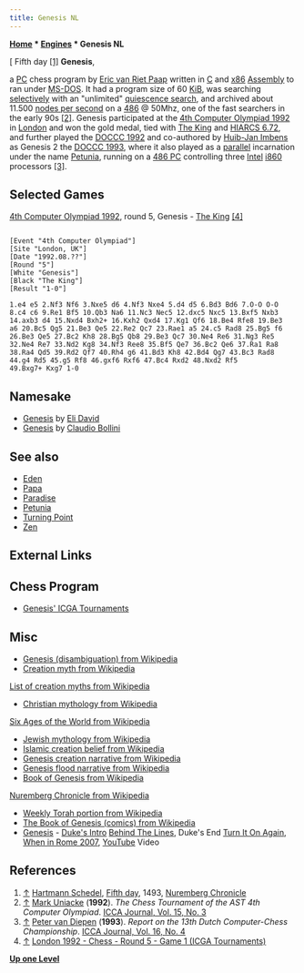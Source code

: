 ```yaml
---
title: Genesis NL
---
```

**[Home](Home "Home") * [Engines](Engines "Engines") * Genesis NL**

\[ Fifth day <a id="cite-note-1" href="#cite-ref-1">[1]</a>
**Genesis**,

a [PC](IBM_PC "IBM PC") chess program by [Eric van Riet Paap](Eric_van_Riet_Paap "Eric van Riet Paap") written in [C](C "C") and [x86](X86 "X86") [Assembly](Assembly "Assembly") to ran under [MS-DOS](MS-DOS "MS-DOS"). It had a program size of 60 [KiB](https://en.wikipedia.org/wiki/Kibibyte), was searching [selectively](Selectivity "Selectivity") with an "unlimited" [quiescence search](Quiescence_Search "Quiescence Search"), and archived about 11.500 [nodes per second](Nodes_per_Second "Nodes per Second") on a [486](X86 "X86") @ 50Mhz, one of the fast searchers in the early 90s <a id="cite-note-2" href="#cite-ref-2">[2]</a>. Genesis participated at the [4th Computer Olympiad 1992](4th_Computer_Olympiad#Chess "4th Computer Olympiad") in [London](https://en.wikipedia.org/wiki/London) and won the gold medal, tied with [The King](The_King "The King") and [HIARCS 6.72](HIARCS "HIARCS"), and further played the [DOCCC 1992](DOCCC_1992 "DOCCC 1992") and co-authored by [Huib-Jan Imbens](Huib-Jan_Imbens "Huib-Jan Imbens") as Genesis 2 the [DOCCC 1993](DOCCC_1993 "DOCCC 1993"), where it also played as a [parallel](Parallel_Search "Parallel Search") incarnation under the name [Petunia](Petunia "Petunia"), running on a [486 PC](X86 "X86") controlling three [Intel](Intel "Intel") [i860](I860 "I860") processors <a id="cite-note-3" href="#cite-ref-3">[3]</a>.

## Selected Games

[4th Computer Olympiad 1992](4th_Computer_Olympiad#Chess "4th Computer Olympiad"), round 5, Genesis - [The King](The_King "The King") <a id="cite-note-4" href="#cite-ref-4">[4]</a>

```

[Event "4th Computer Olympiad"]
[Site "London, UK"]
[Date "1992.08.??"]
[Round "5"]
[White "Genesis"]
[Black "The King"]
[Result "1-0"]

1.e4 e5 2.Nf3 Nf6 3.Nxe5 d6 4.Nf3 Nxe4 5.d4 d5 6.Bd3 Bd6 7.O-O O-O 
8.c4 c6 9.Re1 Bf5 10.Qb3 Na6 11.Nc3 Nec5 12.dxc5 Nxc5 13.Bxf5 Nxb3 
14.axb3 d4 15.Nxd4 Bxh2+ 16.Kxh2 Qxd4 17.Kg1 Qf6 18.Be4 Rfe8 19.Be3 
a6 20.Bc5 Qg5 21.Be3 Qe5 22.Re2 Qc7 23.Rae1 a5 24.c5 Rad8 25.Bg5 f6 
26.Be3 Qe5 27.Bc2 Kh8 28.Bg5 Qb8 29.Be3 Qc7 30.Ne4 Re6 31.Ng3 Re5 
32.Ne4 Re7 33.Nd2 Kg8 34.Nf3 Ree8 35.Bf5 Qe7 36.Bc2 Qe6 37.Ra1 Ra8 
38.Ra4 Qd5 39.Rd2 Qf7 40.Rh4 g6 41.Bd3 Kh8 42.Bd4 Qg7 43.Bc3 Rad8 
44.g4 Rd5 45.g5 Rf8 46.gxf6 Rxf6 47.Bc4 Rxd2 48.Nxd2 Rf5 
49.Bxg7+ Kxg7 1-0

```

## Namesake

- [Genesis](Genesis_IL "Genesis IL") by [Eli David](Eli_David "Eli David")
- [Genesis](Genesis_AR "Genesis AR") by [Claudio Bollini](Claudio_Bollini "Claudio Bollini")

## See also

- [Eden](Eden "Eden")
- [Papa](Papa "Papa")
- [Paradise](Paradise "Paradise")
- [Petunia](Petunia "Petunia")
- [Turning Point](Turning_Point "Turning Point")
- [Zen](Zen "Zen")

## External Links

## Chess Program

- [Genesis' ICGA Tournaments](https://www.game-ai-forum.org/icga-tournaments/program.php?id=307)

## Misc

- [Genesis (disambiguation) from Wikipedia](https://en.wikipedia.org/wiki/Genesis)
- [Creation myth from Wikipedia](https://en.wikipedia.org/wiki/Creation_myth)

[List of creation myths from Wikipedia](https://en.wikipedia.org/wiki/List_of_creation_myths)

- [Christian mythology from Wikipedia](https://en.wikipedia.org/wiki/Christian_mythology)

[Six Ages of the World from Wikipedia](https://en.wikipedia.org/wiki/Six_Ages_of_the_World)

- [Jewish mythology from Wikipedia](https://en.wikipedia.org/wiki/Jewish_mythology)
- [Islamic creation belief from Wikipedia](https://en.wikipedia.org/wiki/Islamic_mythology#Islamic_creation_belief)
- [Genesis creation narrative from Wikipedia](https://en.wikipedia.org/wiki/Genesis_creation_narrative)
- [Genesis flood narrative from Wikipedia](https://en.wikipedia.org/wiki/Genesis_flood_narrative)
- [Book of Genesis from Wikipedia](https://en.wikipedia.org/wiki/Book_of_Genesis)

[Nuremberg Chronicle from Wikipedia](https://en.wikipedia.org/wiki/Nuremberg_Chronicle)

- [Weekly Torah portion from Wikipedia](https://en.wikipedia.org/wiki/Weekly_Torah_portion)
- [The Book of Genesis (comics) from Wikipedia](https://en.wikipedia.org/wiki/Book_of_Genesis)
- [Genesis](Category:Genesis "Category:Genesis") - [Duke's Intro](<https://en.wikipedia.org/wiki/Duke_(album)>) [Behind The Lines](<https://en.wikipedia.org/wiki/Behind_the_Lines_(Genesis_song)>), Duke's End [Turn It On Again](https://en.wikipedia.org/wiki/Turn_It_On_Again), [When in Rome 2007](https://en.wikipedia.org/wiki/When_in_Rome_2007), [YouTube](https://en.wikipedia.org/wiki/YouTube) Video

## References

1. <a id="cite-ref-1" href="#cite-note-1">↑</a> [Hartmann Schedel](https://en.wikipedia.org/wiki/Hartmann_Schedel), [Fifth day](https://en.wikipedia.org/wiki/File:Nuremberg_chronicles_-_f_4v.png), 1493, [Nuremberg Chronicle](https://en.wikipedia.org/wiki/Nuremberg_Chronicle)
1. <a id="cite-ref-2" href="#cite-note-2">↑</a> [Mark Uniacke](Mark_Uniacke "Mark Uniacke") (**1992**). *The Chess Tournament of the AST 4th Computer Olympiad*. [ICCA Journal, Vol. 15, No. 3](ICGA_Journal#15_3 "ICGA Journal")
1. <a id="cite-ref-3" href="#cite-note-3">↑</a> [Peter van Diepen](Peter_van_Diepen "Peter van Diepen") (**1993**). *Report on the 13th Dutch Computer-Chess Championship*. [ICCA Journal, Vol. 16, No. 4](ICGA_Journal#16_4 "ICGA Journal")
1. <a id="cite-ref-4" href="#cite-note-4">↑</a> [London 1992 - Chess - Round 5 - Game 1 (ICGA Tournaments)](http://www.grappa.univ-lille3.fr/icga/round.php?tournament=119&round=5&id=1)

**[Up one Level](Engines "Engines")**

